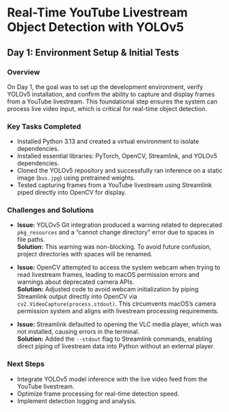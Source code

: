 # Real-Time YouTube Livestream Object Detection with YOLOv5

## Day 1: Environment Setup & Initial Tests

### Overview
On Day 1, the goal was to set up the development environment, verify YOLOv5 installation, and confirm the ability to capture and display frames from a YouTube livestream. This foundational step ensures the system can process live video input, which is critical for real-time object detection.

### Key Tasks Completed
- Installed Python 3.13 and created a virtual environment to isolate dependencies.
- Installed essential libraries: PyTorch, OpenCV, Streamlink, and YOLOv5 dependencies.
- Cloned the YOLOv5 repository and successfully ran inference on a static image (`bus.jpg`) using pretrained weights.
- Tested capturing frames from a YouTube livestream using Streamlink piped directly into OpenCV for display.

### Challenges and Solutions
- **Issue:** YOLOv5 Git integration produced a warning related to deprecated `pkg_resources` and a “cannot change directory” error due to spaces in file paths.  
  **Solution:** This warning was non-blocking. To avoid future confusion, project directories with spaces will be renamed.

- **Issue:** OpenCV attempted to access the system webcam when trying to read livestream frames, leading to macOS permission errors and warnings about deprecated camera APIs.  
  **Solution:** Adjusted code to avoid webcam initialization by piping Streamlink output directly into OpenCV via `cv2.VideoCapture(process.stdout)`. This circumvents macOS’s camera permission system and aligns with livestream processing requirements.

- **Issue:** Streamlink defaulted to opening the VLC media player, which was not installed, causing errors in the terminal.  
  **Solution:** Added the `--stdout` flag to Streamlink commands, enabling direct piping of livestream data into Python without an external player.

### Next Steps
- Integrate YOLOv5 model inference with the live video feed from the YouTube livestream.
- Optimize frame processing for real-time detection speed.
- Implement detection logging and analysis.

